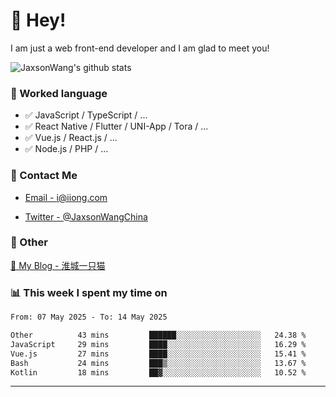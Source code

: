 # 👋 Hey!

I am just a web front-end developer and I am glad to meet you!

![JaxsonWang's github stats](https://github-readme-stats.vercel.app/api?username=JaxsonWang&&show_icons=true&&title_color=1abc9c&&icon_color=1abc9c)


### 📝 Worked language

- ✅ JavaScript / TypeScript / ...
- ✅ React Native / Flutter / UNI-App / Tora / ...
- ✅ Vue.js / React.js / ...
- ✅ Node.js / PHP / ...

### 📮 Contact Me

- [Email - i@iiong.com](mailto:i@iiong.com)

- [Twitter - @JaxsonWangChina](https://twitter.com/JaxsonWangChina)

### 🤪 Other

[📌 My Blog - 淮城一只猫](https://iiong.com)

### 📊 This week I spent my time on

<!--START_SECTION:waka-->

```txt
From: 07 May 2025 - To: 14 May 2025

Other          43 mins         ██████░░░░░░░░░░░░░░░░░░░   24.38 %
JavaScript     29 mins         ████░░░░░░░░░░░░░░░░░░░░░   16.29 %
Vue.js         27 mins         ████░░░░░░░░░░░░░░░░░░░░░   15.41 %
Bash           24 mins         ███▒░░░░░░░░░░░░░░░░░░░░░   13.67 %
Kotlin         18 mins         ██▓░░░░░░░░░░░░░░░░░░░░░░   10.52 %
```

<!--END_SECTION:waka-->

---
